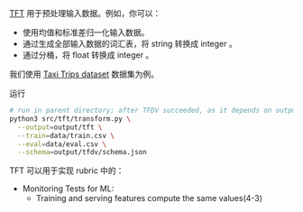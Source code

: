 [TFT](https://www.tensorflow.org/tfx/tutorials/transform/census) 用于预处理输入数据。例如，你可以：

* 使用均值和标准差归一化输入数据。
* 通过生成全部输入数据的词汇表，将 string 转换成 integer 。
* 通过分桶，将 float 转换成 integer 。

我们使用 [Taxi Trips dataset](https://data.cityofchicago.org/Transportation/Taxi-Trips/wrvz-psew) 数据集为例。

运行

```bash
# run in parent directory; after TFDV succeeded, as it depends on output/tfdv/schema.json
python3 src/tft/transform.py \
  --output=output/tft \
  --train=data/train.csv \
  --eval=data/eval.csv \
  --schema=output/tfdv/schema.json
```

TFT 可以用于实现 rubric 中的：

* Monitoring Tests for ML:
  * Training and serving features compute the same values(4-3)
